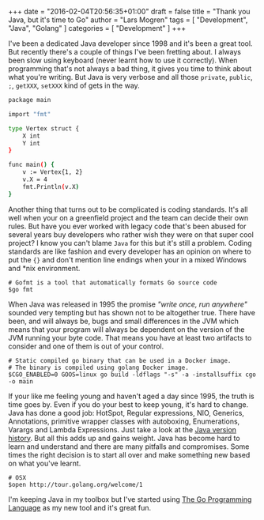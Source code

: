 +++
date = "2016-02-04T20:56:35+01:00"
draft = false
title = "Thank you Java, but it's time to Go"
author = "Lars Mogren"
tags = [ "Development", "Java", "Golang" ]
categories = [ "Development" ]
+++

I've been a dedicated Java developer since 1998 and it's been a great tool.
But recently there's a couple of things I've been fretting about. I always been
slow using keyboard (never learnt how to use it correctly). When programming
that's not always a bad thing, it gives you time to think about what you're
writing.
But Java is very verbose and all those `private`, `public`, `;`, `getXXX`,
`setXXX` kind of gets in the way.
<!--more-->
```bash
package main

import "fmt"

type Vertex struct {
	X int
	Y int
}

func main() {
	v := Vertex{1, 2}
	v.X = 4
	fmt.Println(v.X)
}
```

Another thing that turns out to be complicated is coding standards. It's all
well when your on a greenfield project and the team can decide their own rules.
But have you ever worked with legacy code that's been abused for several years
buy developers who rather wish they were on that super cool project? I know you
can't blame `Java` for this but it's still a problem. Coding standards are like
fashion and every developer has an opinion on where to put the `{}` and don't
mention line endings when your in a mixed Windows and \*nix environment.

```shell
# Gofmt is a tool that automatically formats Go source code
$go fmt
```
When Java was released in 1995 the promise _"write once, run anywhere"_ sounded
very tempting but has shown not to be altogether true. There have been, and
will always be, bugs and small differences in the JVM which means that your
program will always be dependent on the version of the JVM running your byte
code. That means you have at least two artifacts to consider and
one of them is out of your control.

```shell
# Static compiled go binary that can be used in a Docker image.
# The binary is compiled using golang Docker image.
$CGO_ENABLED=0 GOOS=linux go build -ldflags "-s" -a -installsuffix cgo -o main
```

If your like me feeling young and haven't aged a day since 1995, the truth is
time goes by. Even if you do your best to keep young, it's hard to change. Java
has done a good job: HotSpot, Regular expressions, NIO, Generics, Annotations,
primitive wrapper classes with autoboxing, Enumerations, Varargs and Lambda
Expressions. Just take a look at the
[Java version history](https://en.wikipedia.org/wiki/Java_version_history). But
all this adds up and gains weight. Java has become hard to learn and understand
and there are many pitfalls and compromises. Some times the right decision is
to start all over and make something new based on what you've learnt.

```shell
# OSX
$open http://tour.golang.org/welcome/1
```

I'm keeping Java in my toolbox but I've started using
[The Go Programming Language](https://golang.org/) as my new tool and
it's great fun.
